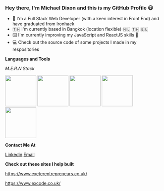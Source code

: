 ### Hey there, I'm Michael Dixon and this is my GitHub Profile :smiley:

- :ocean: I'm a Full Stack Web Developer (with a keen interest in Front End) and have graduated from Ironhack
- :thailand: I'm currently based in Bangkok (location flexible) :netherlands: :thailand: :eu:
- :keyboard: I'm currently improving my JavaScript and ReactJS skills :rocket:
- :computer: Check out the source code of some projects I made in my respositories

**Languages and Tools**

_M.E.R.N Stack_


<img src="https://user-images.githubusercontent.com/86190072/136788941-a014e17b-dfdc-49cf-8b41-57ef1e57fe38.png" width="100" height="100"> <img src="https://user-images.githubusercontent.com/86190072/136788970-42a02741-ee28-4270-a95d-afddce9375f1.png" width="100" height="100"> <img src="https://user-images.githubusercontent.com/86190072/136789064-c2057341-2dc2-4e40-8a16-427659c2f7c8.png" width="100" height="100"> <img src="https://user-images.githubusercontent.com/86190072/136789135-a8d73027-d1be-4f56-9315-9ac570ea9614.png" width="100" height="100"> <img src="https://user-images.githubusercontent.com/86190072/136789176-ac230ac0-2851-4da6-8f8e-577951b6570a.png" width="100" height="100">


**Contact Me At**

[Linkedin](https://www.linkedin.com/in/michael-dixon-404/)
[Email](michaelmail7@gmail.com)

**Check out these sites I help built**

https://www.exeterentrepreneurs.co.uk/

https://www.excode.co.uk/
<!--
**michaelcdixon/michaelcdixon** is a ✨ _special_ ✨ repository because its `README.md` (this file) appears on your GitHub profile.

Here are some ideas to get you started:

- 🔭 I’m currently working on ...
- 🌱 I’m currently learning ...
- 👯 I’m looking to collaborate on ...
- 🤔 I’m looking for help with ...
- 💬 Ask me about ...
- 📫 How to reach me: ...
- 😄 Pronouns: ...
- ⚡ Fun fact: ...
-->
